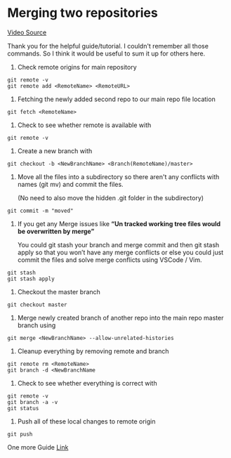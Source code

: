 # Merging two repositories

[Video Source](https://www.youtube.com/watch?v=2JqWvl3HFfQ)

Thank you for the helpful guide/tutorial. I couldn't remember all those commands. So I think it would be useful to sum it up for others here.

1. Check remote origins for main repository

```text
git remote -v
git remote add <RemoteName> <RemoteURL>
```

1. Fetching the newly added second repo to our main repo file location

```text
git fetch <RemoteName>
```

1. Check to see whether remote is available with

```text
git remote -v
```

1. Create a new branch with

```text
git checkout -b <NewBranchName> <Branch(RemoteName)/master>
```

1. Move all the files into a subdirectory so there aren't any conflicts with names \(git mv\) and commit the files.

   \(No need to also move the hidden .git folder in the subdirectory\)

```text
git commit -m "moved"
```

1. If you get any Merge issues like **“Un tracked working tree files would be overwritten by merge”**

   You could git stash your branch and merge commit and then git stash apply so that you won’t have any merge conflicts or else you could just commit the files and solve merge conflicts using VSCode / Vim.

```text
git stash
git stash apply
```

1. Checkout the master branch

```text
git checkout master
```

1. Merge newly created branch of another repo into the main repo master branch using

```text
git merge <NewBranchName> --allow-unrelated-histories
```

1. Cleanup everything by removing remote and branch

```text
git remote rm <RemoteName>
git branch -d <NewBranchName
```

1. Check to see whether everything is correct with

```text
git remote -v
git branch -a -v
git status
```

1. Push all of these local changes to remote origin

```text
git push
```

One more Guide [Link](https://thoughts.t37.net/merging-2-different-git-repositories-without-losing-your-history-de7a06bba804)

